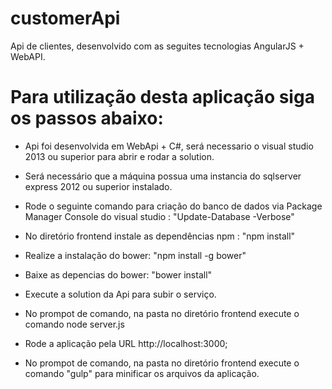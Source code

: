 # customerApi

Api de clientes, desenvolvido com as seguites tecnologias AngularJS + WebAPI.

# Para utilização desta aplicação siga os passos abaixo:

- Api foi desenvolvida em WebApi + C#, será necessario o visual studio 2013 ou superior para abrir e rodar a solution.

- Será necessário que a máquina possua uma instancia do sqlserver express 2012 ou superior instalado.

- Rode o seguinte comando para criação do banco de dados via Package Manager Console do visual studio : "Update-Database -Verbose"

- No diretório frontend instale as dependências npm : "npm install" 

- Realize a instalação do bower: "npm install -g bower"

- Baixe as depencias do bower: "bower install" 

- Execute a solution da Api para subir o serviço.

- No prompot de comando, na pasta no diretório frontend execute o comando node server.js 

- Rode a aplicação pela URL http://localhost:3000; 

- No prompot de comando, na pasta no diretório frontend execute o comando "gulp" para minificar os arquivos da aplicação.





